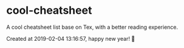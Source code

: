 # cool-cheatsheet
A cool cheatsheet list base on Tex, with a better reading experience.

Created at 2019-02-04 13:16:57, happy new year! :tada: